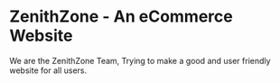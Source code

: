 # ZenithZone - An eCommerce Website
 
 We are the ZenithZone Team, Trying to make a good and user friendly website for all users. 
